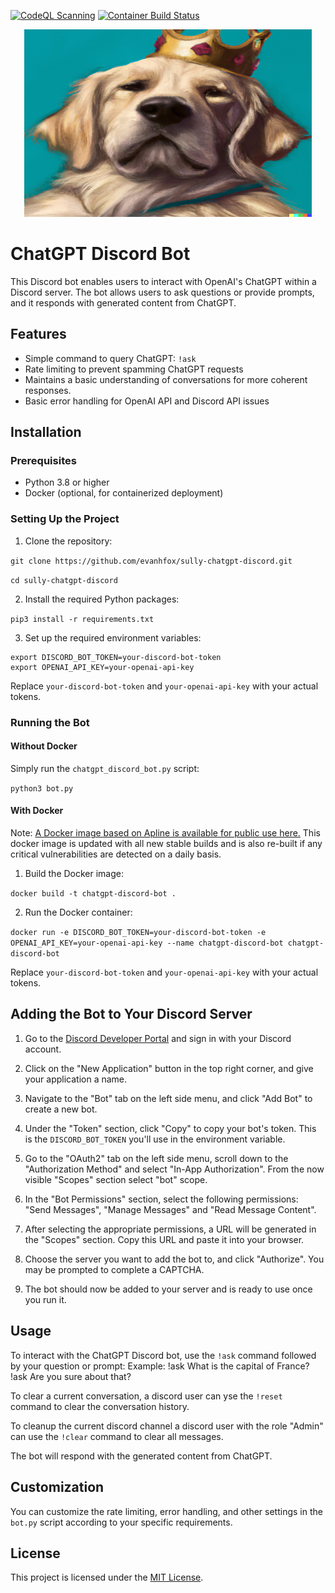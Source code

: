 [![CodeQL Scanning](https://github.com/evanhfox/sully-chatgpt-discord/actions/workflows/github-code-scanning/codeql/badge.svg?branch=main)](https://github.com/evanhfox/sully-chatgpt-discord/actions/workflows/github-code-scanning/codeql)
[![Container Build Status](https://github.com/evanhfox/sully-chatgpt-discord/actions/workflows/trivy_scan_and_update.yml/badge.svg)](https://github.com/evanhfox/sully-chatgpt-discord/actions/workflows/trivy_scan_and_update.yml)

<p align="center">
  <img width="460" height="300" src="sully.png">
</p>

# ChatGPT Discord Bot

This Discord bot enables users to interact with OpenAI's ChatGPT within a Discord server. The bot allows users to ask questions or provide prompts, and it responds with generated content from ChatGPT.

## Features

- Simple command to query ChatGPT: `!ask`
- Rate limiting to prevent spamming ChatGPT requests
- Maintains a basic understanding of conversations for more coherent responses.
- Basic error handling for OpenAI API and Discord API issues

## Installation

### Prerequisites

- Python 3.8 or higher
- Docker (optional, for containerized deployment)

### Setting Up the Project

1. Clone the repository:

`git clone https://github.com/evanhfox/sully-chatgpt-discord.git`

`cd sully-chatgpt-discord` 

2. Install the required Python packages:

`pip3 install -r requirements.txt`

3. Set up the required environment variables:
```
export DISCORD_BOT_TOKEN=your-discord-bot-token
export OPENAI_API_KEY=your-openai-api-key
```

Replace `your-discord-bot-token` and `your-openai-api-key` with your actual tokens.

### Running the Bot

#### Without Docker

Simply run the `chatgpt_discord_bot.py` script:

`python3 bot.py`

#### With Docker

Note: [A Docker image based on Apline is available for public use here.](https://github.com/evanhfox/sully-chatgpt-discord/pkgs/container/sully-chatgpt-discord/86517351?tag=latest) This docker image is updated with all new stable builds and is also re-built if any critical vulnerabilities are detected on a daily basis.

1. Build the Docker image:

`docker build -t chatgpt-discord-bot .`

2. Run the Docker container:

`docker run -e DISCORD_BOT_TOKEN=your-discord-bot-token -e OPENAI_API_KEY=your-openai-api-key --name chatgpt-discord-bot chatgpt-discord-bot`

Replace `your-discord-bot-token` and `your-openai-api-key` with your actual tokens.

## Adding the Bot to Your Discord Server

1. Go to the [Discord Developer Portal](https://discord.com/developers/applications) and sign in with your Discord account.

2. Click on the "New Application" button in the top right corner, and give your application a name.

3. Navigate to the "Bot" tab on the left side menu, and click "Add Bot" to create a new bot.

4. Under the "Token" section, click "Copy" to copy your bot's token. This is the `DISCORD_BOT_TOKEN` you'll use in the environment variable.

5. Go to the "OAuth2" tab on the left side menu, scroll down to the "Authorization Method" and select "In-App Authorization". From the now visible "Scopes" section select "bot" scope.

6. In the "Bot Permissions" section, select the following permissions: "Send Messages", "Manage Messages" and "Read Message Content".

7. After selecting the appropriate permissions, a URL will be generated in the "Scopes" section. Copy this URL and paste it into your browser.

8. Choose the server you want to add the bot to, and click "Authorize". You may be prompted to complete a CAPTCHA.

9. The bot should now be added to your server and is ready to use once you run it.

## Usage

To interact with the ChatGPT Discord bot, use the `!ask` command followed by your question or prompt:
Example:
!ask What is the capital of France?
<ChatGPT Response>
!ask Are you sure about that?
<Further ChatGPT Response>

To clear a current conversation, a discord user can yse the `!reset` command to clear the conversation history.

To cleanup the current discord channel a discord user with the role "Admin" can use the `!clear` command to clear all messages.

The bot will respond with the generated content from ChatGPT.

## Customization

You can customize the rate limiting, error handling, and other settings in the `bot.py` script according to your specific requirements.

## License

This project is licensed under the [MIT License](LICENSE).
